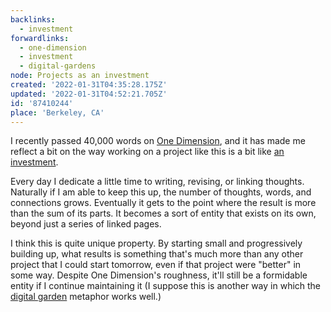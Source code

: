 ```yaml
---
backlinks:
  - investment
forwardlinks:
  - one-dimension
  - investment
  - digital-gardens
node: Projects as an investment
created: '2022-01-31T04:35:28.175Z'
updated: '2022-01-31T04:52:21.705Z'
id: '87410244'
place: 'Berkeley, CA'
---
```

I recently passed 40,000 words on [One Dimension](one-dimension.md), and it has made me reflect a bit on the way working on a project like this is a bit like [an investment](investment.md). 

Every day I dedicate a little time to writing, revising, or linking thoughts. Naturally if I am able to keep this up, the number of thoughts, words, and connections grows. Eventually it gets to the point where the result is more than the sum of its parts. It becomes a sort of entity that exists on its own, beyond just a series of linked pages. 

I think this is quite unique property. By starting small and progressively building up, what results is something that's much more than any other project that I could start tomorrow, even if that project were "better" in some way. Despite One Dimension's roughness, it'll still be a formidable entity if I continue maintaining it (I suppose this is another way in which the [digital garden](digital-gardens.md) metaphor works well.)
